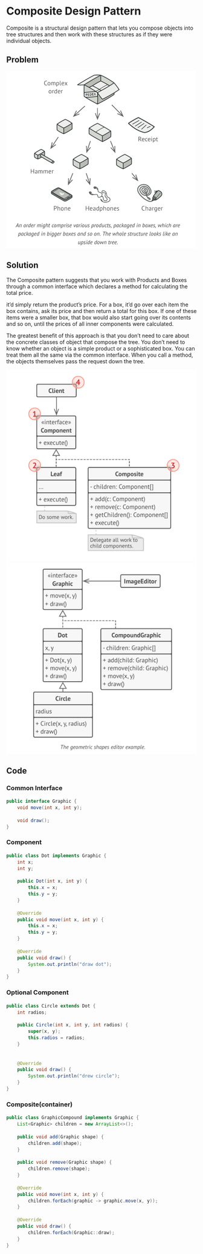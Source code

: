 # Composite Design Pattern

Composite is a structural design pattern that lets you compose objects into tree structures and then work with these
structures as if they were individual objects.

## Problem

![Composite Design Pattern](../../../../pics/designpatterns-composite1.png)

## Solution

The Composite pattern suggests that you work with Products and Boxes through a common interface which declares a method
for calculating the total price.

it’d simply return the product’s price. For a box, it’d go over each item the box contains, ask its price and then
return a total for this box. If one of these items were a smaller box, that box would also start going over its contents
and so on, until the prices of all inner components were calculated.

The greatest benefit of this approach is that you don’t need to care about the concrete classes of object that compose
the tree. You don’t need to know whether an object is a simple product or a sophisticated box. You can treat them all
the same via the common interface. When you call a method, the objects themselves pass the request down the tree.

![Composite Design Pattern](../../../../pics/designpatterns-composite2.png)
![Composite Design Pattern](../../../../pics/designpatterns-composite3.png)

## Code

### Common Interface

```java
public interface Graphic {
    void move(int x, int y);

    void draw();
}
```

### Component

```java
public class Dot implements Graphic {
    int x;
    int y;

    public Dot(int x, int y) {
        this.x = x;
        this.y = y;
    }

    @Override
    public void move(int x, int y) {
        this.x = x;
        this.y = y;
    }

    @Override
    public void draw() {
        System.out.println("draw dot");
    }
}
```

### Optional Component

```java
public class Circle extends Dot {
    int radios;

    public Circle(int x, int y, int radios) {
        super(x, y);
        this.radios = radios;
    }


    @Override
    public void draw() {
        System.out.println("drew circle");
    }
}
```

### Composite(container)

```java
public class GraphicCompound implements Graphic {
    List<Graphic> children = new ArrayList<>();

    public void add(Graphic shape) {
        children.add(shape);
    }

    public void remove(Graphic shape) {
        children.remove(shape);
    }

    @Override
    public void move(int x, int y) {
        children.forEach(graphic -> graphic.move(x, y));
    }

    @Override
    public void draw() {
        children.forEach(Graphic::draw);
    }
}

```
